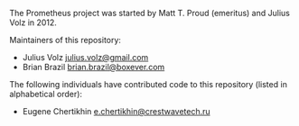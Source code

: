 The Prometheus project was started by Matt T. Proud (emeritus) and
Julius Volz in 2012.

Maintainers of this repository:

* Julius Volz <julius.volz@gmail.com>
* Brian Brazil <brian.brazil@boxever.com>

The following individuals have contributed code to this repository
(listed in alphabetical order):

* Eugene Chertikhin <e.chertikhin@crestwavetech.ru>
